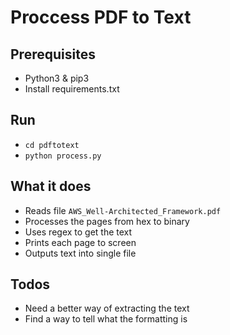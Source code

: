 Proccess PDF to Text
====================

## Prerequisites
* Python3 & pip3
* Install requirements.txt

## Run
* `cd pdftotext`
* `python process.py`

## What it does
* Reads file `AWS_Well-Architected_Framework.pdf`
* Processes the pages from hex to binary
* Uses regex to get the text
* Prints each page to screen
* Outputs text into single file

## Todos
* Need a better way of extracting the text
* Find a way to tell what the formatting is
